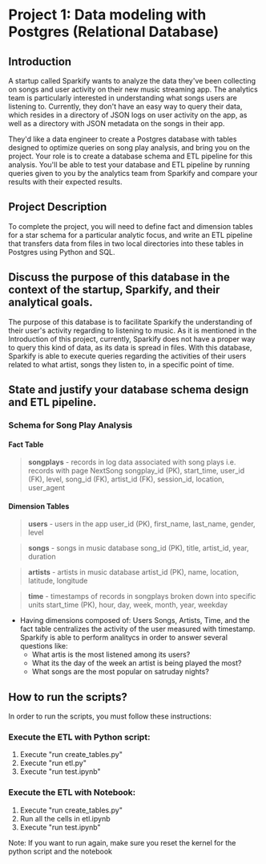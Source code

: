 # Project 1: Data modeling with Postgres (Relational Database)

## Introduction

A startup called Sparkify wants to analyze the data they've been collecting on songs and user activity on their new music streaming app. The analytics team is particularly interested in understanding what songs users are listening to. Currently, they don't have an easy way to query their data, which resides in a directory of JSON logs on user activity on the app, as well as a directory with JSON metadata on the songs in their app.

They'd like a data engineer to create a Postgres database with tables designed to optimize queries on song play analysis, and bring you on the project. Your role is to create a database schema and ETL pipeline for this analysis. You'll be able to test your database and ETL pipeline by running queries given to you by the analytics team from Sparkify and compare your results with their expected results.

## Project Description

To complete the project, you will need to define fact and dimension tables for a star schema for a particular analytic focus, and write an ETL pipeline that transfers data from files in two local directories into these tables in Postgres using Python and SQL. 

## Discuss the purpose of this database in the context of the startup, Sparkify, and their analytical goals.

The purpose of this database is to facilitate Sparkify the understanding of their user's activity regarding to listening to music. As it is mentioned in the Introduction of this project, currently, Sparkify does not have a proper way to query this kind of data, as its data is spread in files.
With this database, Sparkify is able to execute queries regarding the activities of their users related to what artist, songs they listen to, in a specific point of time.

## State and justify your database schema design and ETL pipeline.

### Schema for Song Play Analysis

#### Fact Table
> **songplays** - records in log data associated with song plays i.e. records with page NextSong
        songplay_id (PK), start_time, user_id (FK), level, song_id (FK), artist_id (FK), session_id, location, user_agent

#### Dimension Tables

> **users** - users in the app
        user_id (PK), first_name, last_name, gender, level

> **songs** - songs in music database
        song_id (PK), title, artist_id, year, duration

> **artists** - artists in music database
        artist_id (PK), name, location, latitude, longitude

> **time** - timestamps of records in songplays broken down into specific units
        start_time (PK), hour, day, week, month, year, weekday

* Having dimensions composed of: Users Songs, Artists, Time, and the fact table centralizes the activity of the user measured with timestamp. Sparkify is able to perform analitycs in order to answer several questions like:
    * What artis is the most listened among its users?
    * What its the day of the week an artist is being played the most?
    * What songs are the most popular on satruday nights?
    
## How to run the scripts?

In order to run the scripts, you must follow these instructions:
### Execute the ETL with Python script:
1. Execute "run create_tables.py"
2. Execute "run etl.py"
3. Execute "run test.ipynb"

### Execute the ETL with Notebook:
1. Execute "run create_tables.py"
2. Run all the cells in  etl.ipynb
3. Execute "run test.ipynb"

Note: If you want to run again, make sure you reset the kernel for the python script and the notebook


